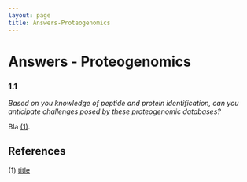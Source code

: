 ```yaml
---
layout: page
title: Answers-Proteogenomics
---
```


# Answers - Proteogenomics

### 1.1

_Based on you knowledge of peptide and protein identification, can you anticipate challenges posed by these proteogenomic databases?_

Bla [(1)](#references). 


## References

(1) [title](https://www.ncbi.nlm.nih.gov/pubmed/pmid)
